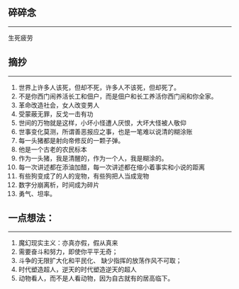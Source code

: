 ## 碎碎念
---

生死疲劳 

## 摘抄
----

1. 世界上许多人该死，但却不死，许多人不该死，但却死了。
2. 不是你西门闹养活长工和佃户，而是佃户和长工养活你西门闹和你全家。
3. 革命改造社会，女人改变男人
4. 受蒙蔽无罪，反戈一击有功
5. 世间的万物就是这样，小坏小怪遭人厌恨，大坏大怪被人敬仰
6. 世事变化莫测，所谓善恶报应之事，也是一笔难以说清的糊涂账
7. 每一头猪都是射向帝修反的一颗子弹。
8. 他是一个古老的农民标本
9. 作为一头猪，我是清醒的，作为一个人，我是糊涂的。
10. 每一次讲述都在添油加醋，每一次讲述都在缩小着事实和小说的距离
11. 有些狗变成了的人的宠物，有些狗把人当成宠物
12. 数字分崩离析，时间成为碎片
13. 勇气、坦率。


## 一点想法：
----

1. 魔幻现实主义：亦真亦假，假从真来
2. 需要奋斗和努力，即使你平平无奇；
3. 斗争的无限扩大化和平民化、 缺少指挥的放荡作风不可取；
4. 时代塑造超人，逆天的时代塑造逆天的超人
5. 动物看人，而不是人看动物，因为自古就有的居高临下。
